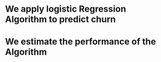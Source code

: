 # We apply logistic Regression Algorithm to predict churn 
# We estimate the performance of the Algorithm 

